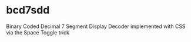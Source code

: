 # bcd7sdd
Binary Coded Decimal 7 Segment Display Decoder implemented with CSS via the Space Toggle trick
